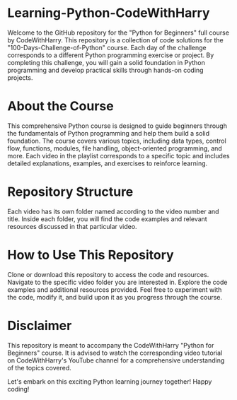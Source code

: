 # Learning-Python-CodeWithHarry
Welcome to the GitHub repository for the "Python for Beginners" full course by CodeWithHarry. This repository is a collection of code solutions for the "100-Days-Challenge-of-Python" course. Each day of the challenge corresponds to a different Python programming exercise or project. By completing this challenge, you will gain a solid foundation in Python programming and develop practical skills through hands-on coding projects.
# About the Course
This comprehensive Python course is designed to guide beginners through the fundamentals of Python programming and help them build a solid foundation. The course covers various topics, including data types, control flow, functions, modules, file handling, object-oriented programming, and more. Each video in the playlist corresponds to a specific topic and includes detailed explanations, examples, and exercises to reinforce learning.
# Repository Structure
Each video has its own folder named according to the video number and title.
Inside each folder, you will find the code examples and relevant resources discussed in that particular video.
# How to Use This Repository
Clone or download this repository to access the code and resources.
Navigate to the specific video folder you are interested in.
Explore the code examples and additional resources provided.
Feel free to experiment with the code, modify it, and build upon it as you progress through the course.
# Disclaimer
This repository is meant to accompany the CodeWithHarry "Python for Beginners" course. It is advised to watch the corresponding video tutorial on CodeWithHarry's YouTube channel for a comprehensive understanding of the topics covered.

Let's embark on this exciting Python learning journey together! Happy coding!

